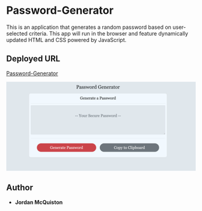 # Password-Generator

This is an application that generates a random password based on user-selected criteria. This app will run in the browser and feature dynamically updated HTML and CSS powered by JavaScript.


## Deployed URL

[Password-Generator](https://jordancley.github.io/Password-Generator/)

![Password Generator UI](passGen.png)



## Author

* **Jordan McQuiston** 




